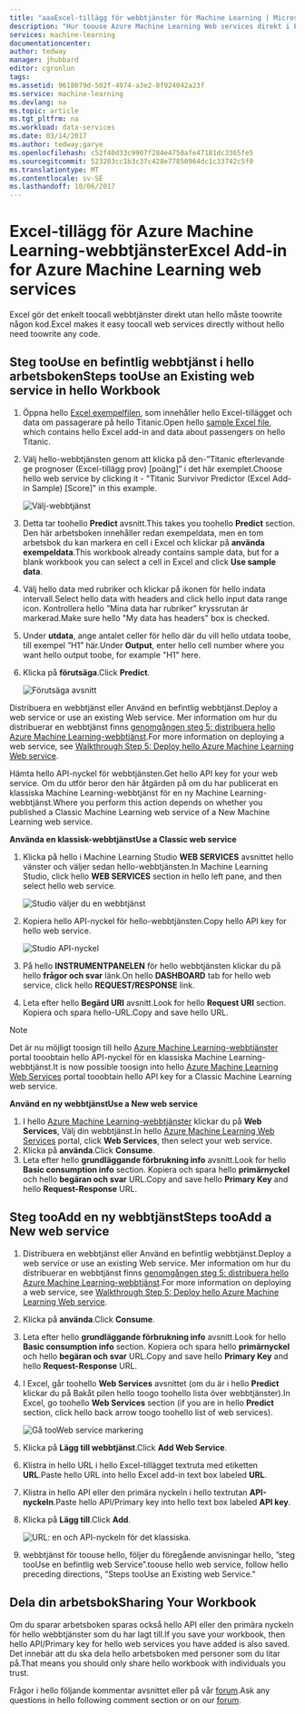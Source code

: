 ```yaml
---
title: "aaaExcel-tillägg för webbtjänster för Machine Learning | Microsoft Docs"
description: "Hur toouse Azure Machine Learning Web services direkt i Excel utan att skriva någon kod."
services: machine-learning
documentationcenter: 
author: tedway
manager: jhubbard
editor: cgronlun
tags: 
ms.assetid: 9618079d-502f-4974-a3e2-8f924042a23f
ms.service: machine-learning
ms.devlang: na
ms.topic: article
ms.tgt_pltfrm: na
ms.workload: data-services
ms.date: 03/14/2017
ms.author: tedway;garye
ms.openlocfilehash: c52f40d33c9907f284e4750afe47181dc3365fe5
ms.sourcegitcommit: 523283cc1b3c37c428e77850964dc1c33742c5f0
ms.translationtype: MT
ms.contentlocale: sv-SE
ms.lasthandoff: 10/06/2017
---
```

# <a name="excel-add-in-for-azure-machine-learning-web-services"></a><span data-ttu-id="ec2bd-103">Excel-tillägg för Azure Machine Learning-webbtjänster</span><span class="sxs-lookup"><span data-stu-id="ec2bd-103">Excel Add-in for Azure Machine Learning web services</span></span>
<span data-ttu-id="ec2bd-104">Excel gör det enkelt toocall webbtjänster direkt utan hello måste toowrite någon kod.</span><span class="sxs-lookup"><span data-stu-id="ec2bd-104">Excel makes it easy toocall web services directly without hello need toowrite any code.</span></span>

## <a name="steps-toouse-an-existing-web-service-in-hello-workbook"></a><span data-ttu-id="ec2bd-105">Steg tooUse en befintlig webbtjänst i hello arbetsboken</span><span class="sxs-lookup"><span data-stu-id="ec2bd-105">Steps tooUse an Existing web service in hello Workbook</span></span>

1. <span data-ttu-id="ec2bd-106">Öppna hello [Excel exempelfilen](http://aka.ms/amlexcel-sample-2), som innehåller hello Excel-tillägget och data om passagerare på hello Titanic.</span><span class="sxs-lookup"><span data-stu-id="ec2bd-106">Open hello [sample Excel file](http://aka.ms/amlexcel-sample-2), which contains hello Excel add-in and data about passengers on hello Titanic.</span></span>
2. <span data-ttu-id="ec2bd-107">Välj hello-webbtjänsten genom att klicka på den-”Titanic efterlevande ge prognoser (Excel-tillägg prov) [poäng]” i det här exemplet.</span><span class="sxs-lookup"><span data-stu-id="ec2bd-107">Choose hello web service by clicking it - "Titanic Survivor Predictor (Excel Add-in Sample) [Score]" in this example.</span></span>
   
    ![Välj-webbtjänst][01]
3. <span data-ttu-id="ec2bd-109">Detta tar toohello **Predict** avsnitt.</span><span class="sxs-lookup"><span data-stu-id="ec2bd-109">This takes you toohello **Predict** section.</span></span>  <span data-ttu-id="ec2bd-110">Den här arbetsboken innehåller redan exempeldata, men en tom arbetsbok du kan markera en cell i Excel och klickar på **använda exempeldata**.</span><span class="sxs-lookup"><span data-stu-id="ec2bd-110">This workbook already contains sample data, but for a blank workbook you can select a cell in Excel and click **Use sample data**.</span></span>
4. <span data-ttu-id="ec2bd-111">Välj hello data med rubriker och klickar på ikonen för hello indata intervall.</span><span class="sxs-lookup"><span data-stu-id="ec2bd-111">Select hello data with headers and click hello input data range icon.</span></span>  <span data-ttu-id="ec2bd-112">Kontrollera hello ”Mina data har rubriker” kryssrutan är markerad.</span><span class="sxs-lookup"><span data-stu-id="ec2bd-112">Make sure hello "My data has headers" box is checked.</span></span>
5. <span data-ttu-id="ec2bd-113">Under **utdata**, ange antalet celler för hello där du vill hello utdata toobe, till exempel ”H1” här.</span><span class="sxs-lookup"><span data-stu-id="ec2bd-113">Under **Output**, enter hello cell number where you want hello output toobe, for example "H1" here.</span></span>
6. <span data-ttu-id="ec2bd-114">Klicka på **förutsäga**.</span><span class="sxs-lookup"><span data-stu-id="ec2bd-114">Click **Predict**.</span></span>
   
    ![Förutsäga avsnitt][02]

<span data-ttu-id="ec2bd-116">Distribuera en webbtjänst eller Använd en befintlig webbtjänst.</span><span class="sxs-lookup"><span data-stu-id="ec2bd-116">Deploy a web service or use an existing Web service.</span></span> <span data-ttu-id="ec2bd-117">Mer information om hur du distribuerar en webbtjänst finns [genomgången steg 5: distribuera hello Azure Machine Learning-webbtjänst](machine-learning-walkthrough-5-publish-web-service.md).</span><span class="sxs-lookup"><span data-stu-id="ec2bd-117">For more information on deploying a web service, see [Walkthrough Step 5: Deploy hello Azure Machine Learning Web service](machine-learning-walkthrough-5-publish-web-service.md).</span></span>

<span data-ttu-id="ec2bd-118">Hämta hello API-nyckel för webbtjänsten.</span><span class="sxs-lookup"><span data-stu-id="ec2bd-118">Get hello API key for your web service.</span></span> <span data-ttu-id="ec2bd-119">Om du utför beror den här åtgärden på om du har publicerat en klassiska Machine Learning-webbtjänst för en ny Machine Learning-webbtjänst.</span><span class="sxs-lookup"><span data-stu-id="ec2bd-119">Where you perform this action depends on whether you published a Classic Machine Learning web service of a New Machine Learning web service.</span></span>

<span data-ttu-id="ec2bd-120">**Använda en klassisk-webbtjänst**</span><span class="sxs-lookup"><span data-stu-id="ec2bd-120">**Use a Classic web service**</span></span> 

1. <span data-ttu-id="ec2bd-121">Klicka på hello i Machine Learning Studio **WEB SERVICES** avsnittet hello vänster och väljer sedan hello-webbtjänsten.</span><span class="sxs-lookup"><span data-stu-id="ec2bd-121">In Machine Learning Studio, click hello **WEB SERVICES** section in hello left pane, and then select hello web service.</span></span>
   
    ![Studio väljer du en webbtjänst][04]
2. <span data-ttu-id="ec2bd-123">Kopiera hello API-nyckel för hello-webbtjänsten.</span><span class="sxs-lookup"><span data-stu-id="ec2bd-123">Copy hello API key for hello web service.</span></span>
   
    ![Studio API-nyckel][05]
3. <span data-ttu-id="ec2bd-125">På hello **INSTRUMENTPANELEN** för hello webbtjänsten klickar du på hello **frågor och svar** länk.</span><span class="sxs-lookup"><span data-stu-id="ec2bd-125">On hello **DASHBOARD** tab for hello web service, click hello **REQUEST/RESPONSE** link.</span></span>
4. <span data-ttu-id="ec2bd-126">Leta efter hello **Begärd URI** avsnitt.</span><span class="sxs-lookup"><span data-stu-id="ec2bd-126">Look for hello **Request URI** section.</span></span>  <span data-ttu-id="ec2bd-127">Kopiera och spara hello-URL.</span><span class="sxs-lookup"><span data-stu-id="ec2bd-127">Copy and save hello URL.</span></span>

> [!NOTE]
> <span data-ttu-id="ec2bd-128">Det är nu möjligt toosign till hello [Azure Machine Learning-webbtjänster](https://services.azureml.net) portal tooobtain hello API-nyckel för en klassiska Machine Learning-webbtjänst.</span><span class="sxs-lookup"><span data-stu-id="ec2bd-128">It is now possible toosign into hello [Azure Machine Learning Web Services](https://services.azureml.net) portal tooobtain hello API key for a Classic Machine Learning web service.</span></span>
> 
> 

<span data-ttu-id="ec2bd-129">**Använd en ny webbtjänst**</span><span class="sxs-lookup"><span data-stu-id="ec2bd-129">**Use a New web service**</span></span>

1. <span data-ttu-id="ec2bd-130">I hello [Azure Machine Learning-webbtjänster](https://services.azureml.net) klickar du på **Web Services**, Välj din webbtjänst.</span><span class="sxs-lookup"><span data-stu-id="ec2bd-130">In hello [Azure Machine Learning Web Services](https://services.azureml.net) portal, click **Web Services**, then select your web service.</span></span> 
2. <span data-ttu-id="ec2bd-131">Klicka på **använda**.</span><span class="sxs-lookup"><span data-stu-id="ec2bd-131">Click **Consume**.</span></span>
3. <span data-ttu-id="ec2bd-132">Leta efter hello **grundläggande förbrukning info** avsnitt.</span><span class="sxs-lookup"><span data-stu-id="ec2bd-132">Look for hello **Basic consumption info** section.</span></span> <span data-ttu-id="ec2bd-133">Kopiera och spara hello **primärnyckel** och hello **begäran och svar** URL.</span><span class="sxs-lookup"><span data-stu-id="ec2bd-133">Copy and save hello **Primary Key** and hello **Request-Response** URL.</span></span>

## <a name="steps-tooadd-a-new-web-service"></a><span data-ttu-id="ec2bd-134">Steg tooAdd en ny webbtjänst</span><span class="sxs-lookup"><span data-stu-id="ec2bd-134">Steps tooAdd a New web service</span></span>

1. <span data-ttu-id="ec2bd-135">Distribuera en webbtjänst eller Använd en befintlig webbtjänst.</span><span class="sxs-lookup"><span data-stu-id="ec2bd-135">Deploy a web service or use an existing Web service.</span></span> <span data-ttu-id="ec2bd-136">Mer information om hur du distribuerar en webbtjänst finns [genomgången steg 5: distribuera hello Azure Machine Learning-webbtjänst](machine-learning-walkthrough-5-publish-web-service.md).</span><span class="sxs-lookup"><span data-stu-id="ec2bd-136">For more information on deploying a web service, see [Walkthrough Step 5: Deploy hello Azure Machine Learning Web service](machine-learning-walkthrough-5-publish-web-service.md).</span></span>
2. <span data-ttu-id="ec2bd-137">Klicka på **använda**.</span><span class="sxs-lookup"><span data-stu-id="ec2bd-137">Click **Consume**.</span></span>
3. <span data-ttu-id="ec2bd-138">Leta efter hello **grundläggande förbrukning info** avsnitt.</span><span class="sxs-lookup"><span data-stu-id="ec2bd-138">Look for hello **Basic consumption info** section.</span></span> <span data-ttu-id="ec2bd-139">Kopiera och spara hello **primärnyckel** och hello **begäran och svar** URL.</span><span class="sxs-lookup"><span data-stu-id="ec2bd-139">Copy and save hello **Primary Key** and hello **Request-Response** URL.</span></span>
4. <span data-ttu-id="ec2bd-140">I Excel, går toohello **Web Services** avsnittet (om du är i hello **Predict** klickar du på Bakåt pilen hello toogo toohello lista över webbtjänster).</span><span class="sxs-lookup"><span data-stu-id="ec2bd-140">In Excel, go toohello **Web Services** section (if you are in hello **Predict** section, click hello back arrow toogo toohello list of web services).</span></span>
   
    ![Gå tooWeb service markering][03]
5. <span data-ttu-id="ec2bd-142">Klicka på **Lägg till webbtjänst**.</span><span class="sxs-lookup"><span data-stu-id="ec2bd-142">Click **Add Web Service**.</span></span>
6. <span data-ttu-id="ec2bd-143">Klistra in hello URL i hello Excel-tillägget textruta med etiketten **URL**.</span><span class="sxs-lookup"><span data-stu-id="ec2bd-143">Paste hello URL into hello Excel add-in text box labeled **URL**.</span></span>
7. <span data-ttu-id="ec2bd-144">Klistra in hello API eller den primära nyckeln i hello textrutan **API-nyckeln**.</span><span class="sxs-lookup"><span data-stu-id="ec2bd-144">Paste hello API/Primary key into hello text box labeled **API key**.</span></span>
8. <span data-ttu-id="ec2bd-145">Klicka på **Lägg till**.</span><span class="sxs-lookup"><span data-stu-id="ec2bd-145">Click **Add**.</span></span>
   
    ![URL: en och API-nyckeln för det klassiska.][06]
9. <span data-ttu-id="ec2bd-147">webbtjänst för toouse hello, följer du föregående anvisningar hello, ”steg tooUse en befintlig web Service”.</span><span class="sxs-lookup"><span data-stu-id="ec2bd-147">toouse hello web service, follow hello preceding directions, "Steps tooUse an Existing web Service."</span></span>

## <a name="sharing-your-workbook"></a><span data-ttu-id="ec2bd-148">Dela din arbetsbok</span><span class="sxs-lookup"><span data-stu-id="ec2bd-148">Sharing Your Workbook</span></span>
<span data-ttu-id="ec2bd-149">Om du sparar arbetsboken sparas också hello API eller den primära nyckeln för hello webbtjänster som du har lagt till.</span><span class="sxs-lookup"><span data-stu-id="ec2bd-149">If you save your workbook, then hello API/Primary key for hello web services you have added is also saved.</span></span> <span data-ttu-id="ec2bd-150">Det innebär att du ska dela hello arbetsboken med personer som du litar på.</span><span class="sxs-lookup"><span data-stu-id="ec2bd-150">That means you should only share hello workbook with individuals you trust.</span></span>

<span data-ttu-id="ec2bd-151">Frågor i hello följande kommentar avsnittet eller på vår [forum](http://go.microsoft.com/fwlink/?LinkID=403669&clcid=0x409).</span><span class="sxs-lookup"><span data-stu-id="ec2bd-151">Ask any questions in hello following comment section or on our [forum](http://go.microsoft.com/fwlink/?LinkID=403669&clcid=0x409).</span></span>

[01]: ./media/machine-learning-excel-add-in-for-web-services/image1.png
[02]: ./media/machine-learning-excel-add-in-for-web-services/image2.png
[03]: ./media/machine-learning-excel-add-in-for-web-services/image3.png
[04]: ./media/machine-learning-excel-add-in-for-web-services/image4.png
[05]: ./media/machine-learning-excel-add-in-for-web-services/image5.png
[06]: ./media/machine-learning-excel-add-in-for-web-services/image6.png
